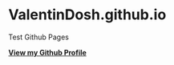 # ValentinDosh.github.io

Test Github Pages

[**View my Github Profile**](https://github.com/ValentinDosh "ValentinDosh")
